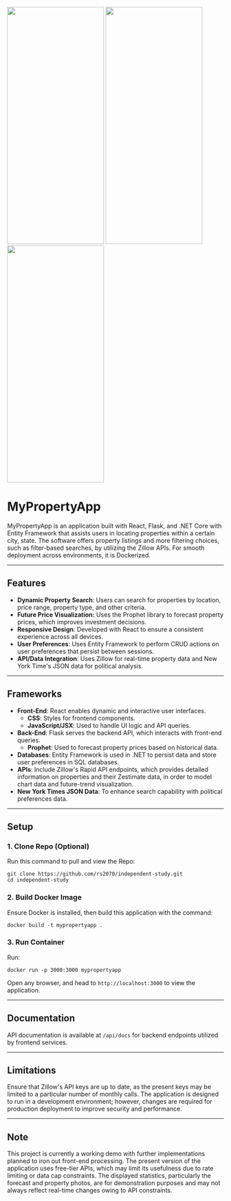 <p float="left">
  <img src="https://i.postimg.cc/mDcFFCGx/Screenshot-2024-12-13-at-12-44-52-PM.jpg" width="225px" height="550px">
  <img src="https://i.postimg.cc/rpZrmg3C/Screenshot-2024-12-13-at-12-44-16-PM.jpg" width="225px" height="550px">
  <img src = "https://i.postimg.cc/gJfLyjYx/Screenshot-2024-12-13-at-12-44-30-PM.jpg" width="225px" height="550px">
</p>


# MyPropertyApp

MyPropertyApp is an application built with React, Flask, and .NET Core with Entity Framework that assists users in locating properties within a certain city, state. The software offers property listings and more filtering choices, such as filter-based searches, by utilizing the Zillow APIs. For smooth deployment across environments, it is Dockerized. 

---

## **Features**

- **Dynamic Property Search**: Users can search for properties by location, price range, property type, and other criteria.
- **Future Price Visualization:** Uses the Prophet library to forecast property prices, which improves investment decisions.
- **Responsive Design**: Developed with React to ensure a consistent experience across all devices.
- **User Preferences**: Uses Entity Framework to perform CRUD actions on user preferences that persist between sessions.
- **API/Data Integration**: Uses Zillow for real-time property data and New York Time's JSON data for political analysis.

---

## **Frameworks**

- **Front-End**: React enables dynamic and interactive user interfaces.
  - **CSS**: Styles for frontend components.
  - **JavaScript/JSX**: Used to handle UI logic and API queries.
- **Back-End**: Flask serves the backend API, which interacts with front-end queries.
  - **Prophet**: Used to forecast property prices based on historical data.
- **Databases**: Entity Framework is used in .NET to persist data and store user preferences in SQL databases.
- **APIs**: Include Zillow's Rapid API endpoints, which provides detailed information on properties and their Zestimate data, in order to model chart data and future-trend visualization.
- **New York Times JSON Data**: To enhance search capability with political preferences data.

---

## **Setup**

### **1. Clone Repo (Optional)**

Run this command to pull and view the Repo:

```
git clone https://github.com/rs2070/independent-study.git
cd independent-study
```

### **2. Build Docker Image**

Ensure Docker is installed, then build this application with the command:

```
docker build -t mypropertyapp .
```

### **3. Run Container**

Run:

```
docker run -p 3000:3000 mypropertyapp
```

Open any browser, and head to ```http://localhost:3000``` to view the application.

---

## **Documentation**

API documentation is available at ```/api/docs``` for backend endpoints utilized by frontend services.

---

## **Limitations**

Ensure that Zillow's API keys are up to date, as the present keys may be limited to a particular number of monthly calls.
The application is designed to run in a development environment; however, changes are required for production deployment to improve security and performance.

---

## **Note**
This project is currently a working demo with further implementations planned to iron out front-end processing. The present version of the application uses free-tier APIs, which may limit its usefulness due to rate limiting or data cap constraints. The displayed statistics, particularly the forecast and property photos, are for demonstration purposes and may not always reflect real-time changes owing to API constraints.
